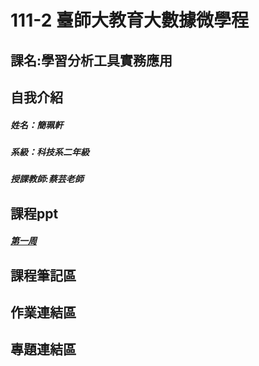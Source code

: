 # 111-2 臺師大教育大數據微學程
## 課名:學習分析工具實務應用
## 自我介紹
##### 姓名：簡珮軒
##### 系級：科技系二年級
##### 授課教師:蔡芸老師
## 課程ppt
##### [第一周](https://docs.google.com/presentation/d/e/2PACX-1vSInSmBw4pmnFj-4BoVDQcXDkXJ23WMGXBWPkHTTm99t0rigaeIYzMpjC8Q7nKu9SZWeNAs6q1Wy5ZE/pub?start=false&loop=false&delayms=3000&slide=id.p)
## 課程筆記區
## 作業連結區
## 專題連結區
